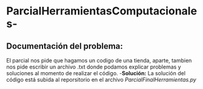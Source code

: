 # ParcialHerramientasComputacionales-
## Documentación del problema:
El parcial nos pide que hagamos un codigo de una tienda, aparte, tambien nos pide escribir un archivo .txt donde podamos explicar problemas y soluciones al momento de realizar el código.
-**Solución:** La solución del código está subida al reporsitorio en el archivo _ParcialFinalHerramientas.py_
